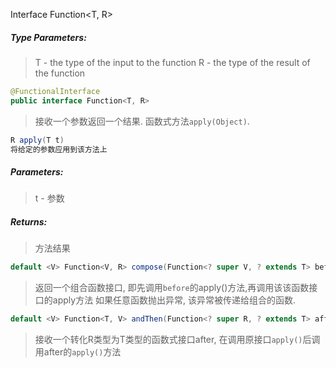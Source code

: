 Interface Function<T, R>

##### Type Parameters:
> T - the type of the input to the function
> R - the type of the result of the function

```java
@FunctionalInterface
public interface Function<T, R>
```
> 接收一个参数返回一个结果. 函数式方法`apply(Object)`.

```java
R apply(T t)
将给定的参数应用到该方法上
```
##### Parameters:
> t - 参数
##### Returns:
> 方法结果

```java
default <V> Function<V, R> compose(Function<? super V, ? extends T> before)
```
> 返回一个组合函数接口, 即先调用`before`的apply()方法,再调用该该函数接口的apply方法
> 如果任意函数抛出异常, 该异常被传递给组合的函数.
>

```java
default <V> Function<T, V> andThen(Function<? super R, ? extends T> after)
```
> 接收一个转化R类型为T类型的函数式接口after, 在调用原接口`apply()`后调用after的`apply()`方法
